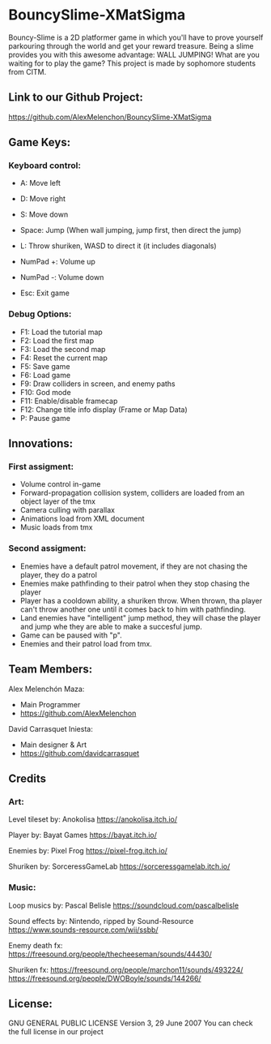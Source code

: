 ﻿# BouncySlime-XMatSigma
Bouncy-Slime is a 2D platformer game in which you'll have to prove yourself parkouring through the world and get your reward treasure.
Being a slime provides you with this awesome advantage: WALL JUMPING! What are you waiting for to play the game?
This project is made by sophomore students from CITM.


## Link to our Github Project:
https://github.com/AlexMelenchon/BouncySlime-XMatSigma


## Game Keys:

### Keyboard control:

- A: Move left
- D: Move right
- S: Move down
- Space: Jump (When wall jumping, jump first, then direct the jump)
- L: Throw shuriken, WASD to direct it (it includes diagonals)
          
- NumPad +: Volume up
- NumPad -: Volume down

- Esc: Exit game

### Debug Options:

- F1:  Load the tutorial map
- F2:  Load the first map
- F3:  Load the second map
- F4:  Reset the current map
- F5:  Save game
- F6:  Load game
- F9:  Draw colliders in screen, and enemy paths
- F10: God mode
- F11: Enable/disable framecap
- F12: Change title info display (Frame or Map Data)
- P:   Pause game

## Innovations:

### First assigment:

- Volume control in-game
- Forward-propagation collision system, colliders are loaded from an object layer of the tmx
- Camera culling with parallax
- Animations load from XML document
- Music loads from tmx

### Second assigment:

- Enemies have a default patrol movement, if they are not chasing the player, they do a patrol
- Enemies make pathfinding to their patrol when they stop chasing the player
- Player has a cooldown ability, a shuriken throw. When thrown, tha player can't throw another one until it comes back to him with pathfinding. 
- Land enemies have "intelligent" jump method, they will chase the player and jump whe they are able to make a succesful jump.
- Game can be paused with "p".
- Enemies and their patrol load from tmx.


## Team Members:

Alex Melenchón Maza:
 -  Main Programmer
 - https://github.com/AlexMelenchon

David Carrasquet Iniesta: 
 - Main designer & Art
 - https://github.com/davidcarrasquet
 

## Credits

### Art:

 Level tileset by: Anokolisa
 https://anokolisa.itch.io/

 Player by: Bayat Games
 https://bayat.itch.io/

 Enemies by: Pixel Frog
 https://pixel-frog.itch.io/

 Shuriken by: SorceressGameLab
 https://sorceressgamelab.itch.io/

### Music:
 Loop musics by: Pascal Belisle
 https://soundcloud.com/pascalbelisle
 
 Sound effects by: Nintendo, ripped by Sound-Resource
 https://www.sounds-resource.com/wii/ssbb/
 
 Enemy death fx:
 https://freesound.org/people/thecheeseman/sounds/44430/
 
 Shuriken fx:
 https://freesound.org/people/marchon11/sounds/493224/
 https://freesound.org/people/DWOBoyle/sounds/144266/

## License:
GNU GENERAL PUBLIC LICENSE Version 3, 29 June 2007
You can check the full license in our project


